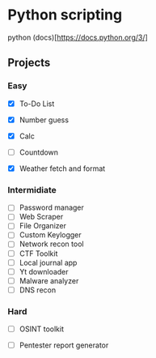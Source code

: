 # Python scripting
python (docs)[https://docs.python.org/3/]
## Projects

### Easy
- [x] To-Do List
- [x] Number guess
- [x] Calc
- [ ] Countdown
- [x] Weather fetch and format


### Intermidiate
- [ ] Password manager
- [ ] Web Scraper
- [ ] File Organizer
- [ ] Custom Keylogger
- [ ] Network recon tool
- [ ] CTF Toolkit
- [ ] Local journal app
- [ ] Yt downloader
- [ ] Malware analyzer
- [ ] DNS recon
 
### Hard
- [ ] OSINT toolkit
- [ ] Pentester report generator

